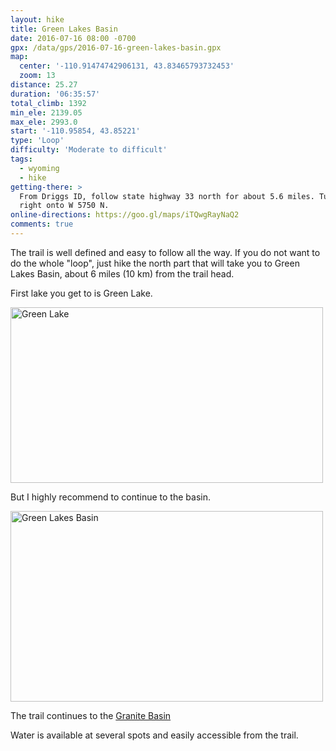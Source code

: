 ```yaml
---
layout: hike
title: Green Lakes Basin
date: 2016-07-16 08:00 -0700
gpx: /data/gps/2016-07-16-green-lakes-basin.gpx
map:
  center: '-110.91474742906131, 43.83465793732453'
  zoom: 13
distance: 25.27
duration: '06:35:57'
total_climb: 1392
min_ele: 2139.05
max_ele: 2993.0
start: '-110.95854, 43.85221'
type: 'Loop'
difficulty: 'Moderate to difficult'
tags:
  - wyoming
  - hike
getting-there: >
  From Driggs ID, follow state highway 33 north for about 5.6 miles. Turn right onto N 500 W, then
  right onto W 5750 N.
online-directions: https://goo.gl/maps/iTQwgRayNaQ2
comments: true
---
```


The trail is well defined and easy to follow all the way. If you do not want to do the whole "loop",
just hike the north part that will take you to Green Lakes Basin, about 6 miles (10 km) from the
trail head.

First lake you get to is Green Lake.

<a href="https://www.flickr.com/photos/101945058@N06/28087633670/in/dateposted-public/" title="Green Lake" style="border: none">
<img src="https://c7.staticflickr.com/9/8634/28087633670_fac0bb814d.jpg" width="500" height="281" alt="Green Lake">
</a>

But I highly recommend to continue to the basin.

<a href="https://www.flickr.com/photos/101945058@N06/28087622280/in/dateposted-public/" title="Green Lakes Basin" style="border: none">
<img src="https://c1.staticflickr.com/9/8091/28087622280_cb23c5e5a3.jpg" width="500" height="305" alt="Green Lakes Basin">
</a>

The trail continues to the [Granite Basin](granite-basin-lakes)

Water is available at several spots and easily accessible from the trail.
